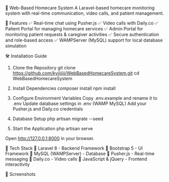 🏥 Web-Based Homecare System
A Laravel-based homecare monitoring system with real-time communication, video calls, and patient management.

🚀 Features
✅ Real-time chat using Pusher.js
✅ Video calls with Daily.co
✅ Patient Portal for managing homecare services
✅ Admin Portal for monitoring patient requests & caregiver activities
✅ Secure authentication and role-based access
✅ WAMPServer (MySQL) support for local database simulation

🛠️ Installation Guide

1. Clone the Repository
git clone https://github.com/kyiiiiiii/WebBasedHomecareSystem.git
cd WebBasedHomecareSystem

2. Install Dependencies
composer install
npm install

3. Configure Environment Variables
Copy .env.example and rename it to .env
Update database settings in .env (WAMP MySQL)
Add your Pusher.js and Daily.co credentials

4. Database Setup
php artisan migrate --seed

5. Start the Application
php artisan serve

Open http://127.0.0.1:8000 in your browser.

📜 Tech Stack
🔹 Laravel 8 - Backend Framework
🔹 Bootstrap 5 - UI Framework
🔹 MySQL (WAMPServer) - Database
🔹 Pusher.js - Real-time messaging
🔹 Daily.co - Video calls
🔹 JavaScript & jQuery - Frontend interactivity

📸 Screenshots 
